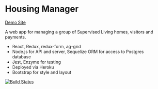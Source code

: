 # Housing Manager

[Demo Site](https://sober-living.herokuapp.com)

A web app for managing a group of Supervised Living homes, visitors and payments.

* React, Redux, redux-form, ag-grid
* Node.js for API and server, Sequelize ORM for access to Postgres database
* Jest, Enzyme for testing
* Deployed via Heroku
* Bootstrap for style and layout

[![Build Status](https://travis-ci.org/hacocacyb/housing-manager.svg?branch=master)](https://travis-ci.org/hacocacyb/housing-manager)

